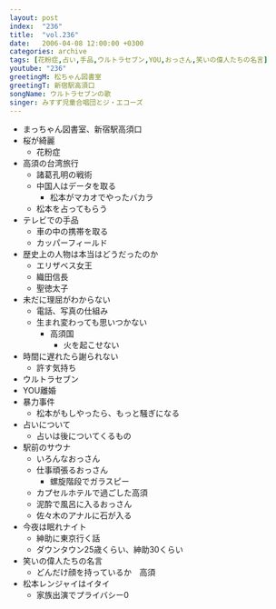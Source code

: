 ```yaml
---
layout: post
index:  "236"
title:  "vol.236"
date:   2006-04-08 12:00:00 +0300
categories: archive
tags: [花粉症,占い,手品,ウルトラセブン,YOU,おっさん,笑いの偉人たちの名言]
youtube: "236"
greetingM: 松ちゃん図書室
greetingT: 新宿駅高須口
songName: ウルトラセブンの歌
singer: みすず児童合唱団とジ・エコーズ
---
```


- まっちゃん図書室、新宿駅高須口
- 桜が綺麗
	- 花粉症
- 高須の台湾旅行
	- 諸葛孔明の戦術
	- 中国人はデータを取る
		- 松本がマカオでやったバカラ
	- 松本を占ってもらう
- テレビでの手品
	- 車の中の携帯を取る
	- カッパーフィールド
- 歴史上の人物は本当はどうだったのか
	- エリザベス女王
	- 織田信長
	- 聖徳太子
- 未だに理屈がわからない
	- 電話、写真の仕組み
	- 生まれ変わっても思いつかない
		- 高須国
			- 火を起こせない
- 時間に遅れたら謝られない
	- 許す気持ち
- ウルトラセブン
- YOU離婚
- 暴力事件
	- 松本がもしやったら、もっと騒ぎになる
- 占いについて
	- 占いは後についてくるもの
- 駅前のサウナ
	- いろんなおっさん
	- 仕事頑張るおっさん
		- 螺旋階段でガラスピー
	- カプセルホテルで過ごした高須
	- 泥酔で風呂に入るおっさん
	- 佐々木のアナルに石が入る
- 今夜は眠れナイト
	- 紳助に東京行く話
	- ダウンタウン25歳くらい、紳助30くらい
- 笑いの偉人たちの名言
	- どんだけ顔を持っているか　高須
- 松本レンジャイはイタイ
	- 家族出演でプライバシー0
